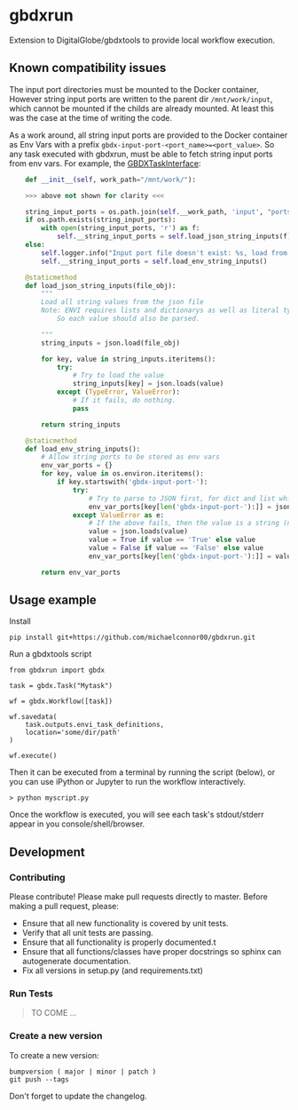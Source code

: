 # gbdxrun

Extension to DigitalGlobe/gbdxtools to provide local workflow execution.

## Known compatibility issues

The input port directories must be mounted to the Docker container, However string input ports are written to the parent dir `/mnt/work/input`, which cannot be mounted if the childs are already mounted. At least this was the case at the time of writing the code.

As a work around, all string input ports are provided to the Docker container as Env Vars with a prefix `gbdx-input-port-<port_name>=<port_value>`. So any task executed with gbdxrun, must be able to fetch string input ports from env vars. For example, the [GBDXTaskInterface](https://github.com/TDG-Platform/gbdx-task-interface):

```python
    def __init__(self, work_path="/mnt/work/"):

    >>> above not shown for clarity <<<

    string_input_ports = os.path.join(self.__work_path, 'input', "ports.json")
    if os.path.exists(string_input_ports):
        with open(string_input_ports, 'r') as f:
            self.__string_input_ports = self.load_json_string_inputs(f)
    else:
        self.logger.info("Input port file doesn't exist: %s, load from ENV VARS" % string_input_ports)
        self.__string_input_ports = self.load_env_string_inputs()

    @staticmethod
    def load_json_string_inputs(file_obj):
        """
        Load all string values from the json file
        Note: ENVI requires lists and dictionarys as well as literal types.
            So each value should also be parsed.

        """
        string_inputs = json.load(file_obj)

        for key, value in string_inputs.iteritems():
            try:
                # Try to load the value
                string_inputs[key] = json.loads(value)
            except (TypeError, ValueError):
                # If it fails, do nothing.
                pass

        return string_inputs

    @staticmethod
    def load_env_string_inputs():
        # Allow string ports to be stored as env vars
        env_var_ports = {}
        for key, value in os.environ.iteritems():
            if key.startswith('gbdx-input-port-'):
                try:
                    # Try to parse to JSON first, for dict and list which will be str -> json.dump'd
                    env_var_ports[key[len('gbdx-input-port-'):]] = json.loads(json.loads(value))
                except ValueError as e:
                    # If the above fails, then the value is a string (not an embedded dict or list)
                    value = json.loads(value)
                    value = True if value == 'True' else value
                    value = False if value == 'False' else value
                    env_var_ports[key[len('gbdx-input-port-'):]] = value

        return env_var_ports
```

## Usage example

Install

```
pip install git+https://github.com/michaelconnor00/gbdxrun.git
```

Run a gbdxtools script

```
from gbdxrun import gbdx

task = gbdx.Task("Mytask")

wf = gbdx.Workflow([task])

wf.savedata(
    task.outputs.envi_task_definitions,
    location='some/dir/path'
)

wf.execute()
```

Then it can be executed from a terminal by running the script (below), or you can use iPython or Jupyter to run the workflow interactively.

```
> python myscript.py
```

Once the workflow is executed, you will see each task's stdout/stderr appear in you console/shell/browser.

## Development

### Contributing

Please contribute! Please make pull requests directly to master. Before making a pull request, please:

* Ensure that all new functionality is covered by unit tests.
* Verify that all unit tests are passing.
* Ensure that all functionality is properly documented.t
* Ensure that all functions/classes have proper docstrings so sphinx can autogenerate documentation.
* Fix all versions in setup.py (and requirements.txt)

### Run Tests

> TO COME ...

### Create a new version

To create a new version:

```
bumpversion ( major | minor | patch )
git push --tags
```

Don't forget to update the changelog.
